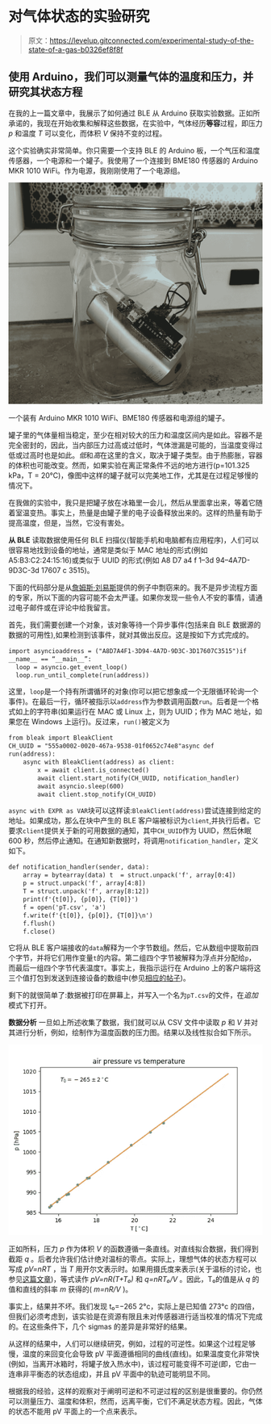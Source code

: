 # 对气体状态的实验研究

> 原文：<https://levelup.gitconnected.com/experimental-study-of-the-state-of-a-gas-b0326ef8f8f>

## 使用 Arduino，我们可以测量气体的温度和压力，并研究其状态方程

在我的上一篇文章中，我展示了如何通过 BLE 从 Arduino 获取实验数据。正如所承诺的，我现在开始收集和解释这些数据，在实验中，气体经历**等容**过程，即压力 *p* 和温度 *T* 可以变化，而体积 *V* 保持不变的过程。

这个实验确实非常简单。你只需要一个支持 BLE 的 Arduino 板，一个气压和温度传感器，一个电源和一个罐子。我使用了一个连接到 BME180 传感器的 Arduino MKR 1010 WiFi。作为电源，我刚刚使用了一个电源组。

![](img/671a7731f316ae4cc87e3bc8519a1b4a.png)

一个装有 Arduino MKR 1010 WiFi、BME180 传感器和电源组的罐子。

罐子里的气体量相当稳定，至少在相对较大的压力和温度区间内是如此。容器不是完全密封的，因此，当内部压力过高或过低时，气体泄漏是可能的，当温度变得过低或过高时也是如此。*低*和*高*在这里的含义，取决于罐子类型。由于热膨胀，容器的体积也可能改变。然而，如果实验在离正常条件不远的地方进行(p=101.325 kPa，T = 20°C)，像图中这样的罐子就可以完美地工作，尤其是在过程足够慢的情况下。

在我做的实验中，我只是把罐子放在冰箱里一会儿，然后从里面拿出来，等着它随着室温变热。事实上，热量是由罐子里的电子设备释放出来的。这样的热量有助于提高温度，但是，当然，它没有害处。

**从 BLE** 读取数据使用任何 BLE 扫描仪(智能手机和电脑都有应用程序)，人们可以很容易地找到设备的地址，通常是类似于 MAC 地址的形式(例如 A5:B3:C2:24:15:16)或类似于 UUID 的形式(例如 A8 D7 a4 f 1–3d 94–4A7D-9D3C-3d 17607 c 3515)。

下面的代码部分是从[詹姆斯·刘易斯](https://medium.com/@baldengineer/about)提供的例子中剽窃来的。我不是异步流程方面的专家，所以下面的内容可能不会太严谨。如果你发现一些令人不安的事情，请通过电子邮件或在评论中给我留言。

首先，我们需要创建一个对象，该对象等待一个异步事件(包括来自 BLE 数据源的数据的可用性),如果检测到该事件，就对其做出反应。这是按如下方式完成的。

```
import asyncioaddress = ("A8D7A4F1-3D94-4A7D-9D3C-3D17607C3515")if __name__ == “__main__”:
  loop = asyncio.get_event_loop()
  loop.run_until_complete(run(address))
```

这里，`loop`是一个持有所谓循环的对象(你可以把它想象成一个无限循环轮询一个事件)。在最后一行，循环被指示以`address`作为参数调用函数`run`。后者是一个格式如上的字符串(如果运行在 MAC 或 Linux 上，则为 UUID；作为 MAC 地址，如果您在 Windows 上运行)。反过来，`run()`被定义为

```
from bleak import BleakClient
CH_UUID = "555a0002-0020-467a-9538-01f0652c74e8"async def run(address):
    async with BleakClient(address) as client:
        x = await client.is_connected()
        await client.start_notify(CH_UUID, notification_handler)
        await asyncio.sleep(600)
        await client.stop_notify(CH_UUID)
```

`async with EXPR as VAR`块可以这样读:`BleakClient(address)`尝试连接到给定的地址。如果成功，那么在块中产生的 BLE 客户端被标识为`client`,并执行后者。它要求`client`提供关于新的可用数据的通知，其中`CH_UUID`作为 UUID，然后休眠 600 秒，然后停止通知。在通知新数据时，将调用`notification_handler`，定义如下。

```
def notification_handler(sender, data):
    array = bytearray(data) t  = struct.unpack('f', array[0:4])
    p = struct.unpack('f', array[4:8])
    T = struct.unpack('f', array[8:12])
    print(f'{t[0]}, {p[0]}, {T[0]}')
    f = open('pT.csv', 'a')
    f.write(f'{t[0]}, {p[0]}, {T[0]}\n')
    f.flush()
    f.close()
```

它将从 BLE 客户端接收的`data`解释为一个字节数组。然后，它从数组中提取前四个字节，并将它们用作变量`t`的内容。第二组四个字节被解释为浮点并分配给`p`，而最后一组四个字节代表温度`T`。事实上，我指示运行在 Arduino 上的客户端将这三个值打包到发送到连接设备的数组中(参见[相应的帖子](https://giovanni-organtini.medium.com/arduino-ble-programming-4fa97506cf6a))。

剩下的就很简单了:数据被打印在屏幕上，并写入一个名为`pT.csv`的文件，在*追加*模式下打开。

**数据分析** 一旦如上所述收集了数据，我们就可以从 CSV 文件中读取 *p* 和 *V* 并对其进行分析，例如，绘制作为温度函数的压力图。结果以及线性拟合如下所示。

![](img/6ccaac7905b989bcebf172d32c01bd33.png)

正如所料，压力 *p* 作为体积 *V* 的函数遵循一条直线。对直线拟合数据，我们得到截距 *q* 。后者允许我们估计绝对温标的零点。实际上，理想气体的状态方程可以写成 *pV=nRT* ，当 *T* 用开尔文表示时。如果用摄氏度来表示(关于温标的讨论，也参见[这篇文章](https://medium.com/cantors-paradise/temperature-scales-42d6cdb6e2be))，等式读作 *pV=nR(T+T₀)* 和 *q=nRT₀/V* 。因此，T₀的值是从 *q* 的值和直线的斜率 *m* 获得的( *m=nR/V* )。

事实上，结果并不坏。我们发现 t₀=−265 2°c，实际上是已知值 273°c 的四倍，但我们必须考虑到，该实验是在资源有限且未对传感器进行适当校准的情况下完成的。在这些条件下，几个 sigmas 的差异是非常好的结果。

从这样的结果中，人们可以继续研究，例如，过程的可逆性。如果这个过程足够慢，温度的来回变化会导致 pV 平面遵循相同的曲线(直线)。如果温度变化非常快(例如，当离开冰箱时，将罐子放入热水中)，该过程可能变得不可逆(即，它由一连串非平衡态的状态组成)，并且 pV 平面中的轨迹可能明显不同。

根据我的经验，这样的观察对于阐明可逆和不可逆过程的区别是很重要的。你仍然可以测量压力、温度和体积，然而，远离平衡，它们不满足状态方程。因此，气体的状态不能用 pV 平面上的一个点来表示。